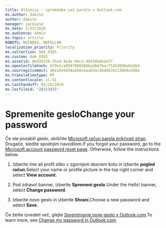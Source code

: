 ```yaml
---
title: Alkimija - sprememba vaš parola v Outlook.com
ms.author: daeite
author: daeite
manager: jackiesm
ms.date: 2/23/2018
ms.audience: Admin
ms.topic: article
ROBOTS: NOINDEX, NOFOLLOW
localization_priority: Priority
ms.collection: Adm_O365
ms.custom: Adm_O365
ms.assetid: 0bd18328-35e4-4e4a-94c3-48430e8e2e77
ms.openlocfilehash: 679e1ca094f666d56badb67bac752b3096e0a5bd
ms.sourcegitcommit: d6ea5e9458a2b8ceaab3ac4bd483e1130b9a398a
ms.translationtype: MT
ms.contentlocale: sl-SI
ms.lasthandoff: 01/15/2019
ms.locfileid: "28311915"
---
```

# <a name="change-your-password"></a><span data-ttu-id="f9700-102">Spremenite geslo</span><span class="sxs-lookup"><span data-stu-id="f9700-102">Change your password</span></span>

<span data-ttu-id="f9700-p101">Če ste pozabili geslo, obiščite [Microsoft račun parola prikrivati stran](https://go.microsoft.com/fwlink/p/?linkid=841909). Drugače, sledite spodnjim navodilom.</span><span class="sxs-lookup"><span data-stu-id="f9700-p101">If you forgot your password, go to the [Microsoft account password reset page](https://go.microsoft.com/fwlink/p/?linkid=841909). Otherwise, follow the instructions below.</span></span>
  
1. <span data-ttu-id="f9700-105">Izberite ime ali profil sliko v zgornjem desnem kotu in izberite **pogled račun**.</span><span class="sxs-lookup"><span data-stu-id="f9700-105">Select your name or profile picture in the top right corner and select **View account**.</span></span> 
    
2. <span data-ttu-id="f9700-p102">Pod zdravo! banner, izberite **Spremeni geslo**.</span><span class="sxs-lookup"><span data-stu-id="f9700-p102">Under the Hello! banner, select **Change password**.</span></span> 
    
3. <span data-ttu-id="f9700-108">Izberite novo geslo in izberite **Shrani**.</span><span class="sxs-lookup"><span data-stu-id="f9700-108">Choose a new password and select **Save**.</span></span> 
    
<span data-ttu-id="f9700-109">Če želite izvedeti več, glejte [Spreminjanje moje geslo v Outlook.com](https://support.office.com/article/2138d690-811c-4545-b2f3-e4dbe80c9735.aspx).</span><span class="sxs-lookup"><span data-stu-id="f9700-109">To learn more, see [Change my password in Outlook.com](https://support.office.com/article/2138d690-811c-4545-b2f3-e4dbe80c9735.aspx).</span></span>
  

